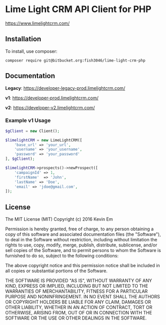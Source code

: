 # Lime Light CRM API Client for PHP 

https://www.limelightcrm.com/

## Installation

To install, use composer:

```
composer require git@bitbucket.org:fish3046/lime-light-crm-php
```

## Documentation

**Legacy**: https://developer-legacy-prod.limelightcrm.com/

**v1**:  https://developer-prod.limelightcrm.com/

**v2**: https://developer-v2.limelightcrm.com/

### Example v1 Usage

```php
$gClient = new Client();

$limelightCRM = new LimeLightCRM([
    'base_url' => 'your_url',
    'username' => 'your_username',
    'password' => 'your_password'
], $gClient);

$limelightCRM->prospects()->newProspect([
	'campaignId' => 1,
    'firstName'  => 'John',
    'lastName' => 'Doe',
    'email' => 'jdoe@gmail.com',
]);
```

## License 

The MIT License (MIT)
Copyright (c) 2016 Kevin Em

Permission is hereby granted, free of charge, to any person obtaining a copy of this software and associated
documentation files (the "Software"), to deal in the Software without restriction, including without limitation
the rights to use, copy, modify, merge, publish, distribute, sublicense, and/or sell copies of the Software,
and to permit persons to whom the Software is furnished to do so, subject to the following conditions:

The above copyright notice and this permission notice shall be included in all copies or substantial portions of
the Software.

THE SOFTWARE IS PROVIDED "AS IS", WITHOUT WARRANTY OF ANY KIND, EXPRESS OR IMPLIED, INCLUDING BUT NOT LIMITED
TO THE WARRANTIES OF MERCHANTABILITY, FITNESS FOR A PARTICULAR PURPOSE AND NONINFRINGEMENT. IN NO EVENT SHALL
THE AUTHORS OR COPYRIGHT HOLDERS BE LIABLE FOR ANY CLAIM, DAMAGES OR OTHER LIABILITY, WHETHER IN AN ACTION OF
CONTRACT, TORT OR OTHERWISE, ARISING FROM, OUT OF OR IN CONNECTION WITH THE SOFTWARE OR THE USE OR OTHER DEALINGS
IN THE SOFTWARE.
